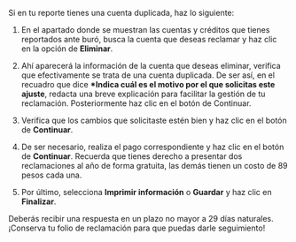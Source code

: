 Si en tu reporte tienes una cuenta duplicada, haz lo siguiente:

1. En el apartado donde se muestran las cuentas y créditos que tienes reportados ante buró, busca la cuenta que deseas reclamar y haz clic en la opción de **Eliminar**.

2. Ahí aparecerá la información de la cuenta que deseas eliminar, verifica que efectivamente se trata de una cuenta duplicada. De ser así, en el recuadro que dice **\*Indica cuál es el motivo por el que solicitas este ajuste**, redacta una breve explicación para facilitar la gestión de tu reclamación. Posteriormente haz clic en el botón de Continuar.

3. Verifica que los cambios que solicitaste estén bien y haz clic en el botón de **Continuar**.

4. De ser necesario, realiza el pago correspondiente y haz clic en el botón de **Continuar**. Recuerda que tienes derecho a presentar dos reclamaciones al año de forma gratuita, las demás tienen un costo de 89 pesos cada una.

5. Por último, selecciona **Imprimir información** o **Guardar** y haz clic en **Finalizar**.

Deberás recibir una respuesta en un plazo no mayor a 29 días naturales. ¡Conserva tu folio de reclamación para que puedas darle seguimiento!
